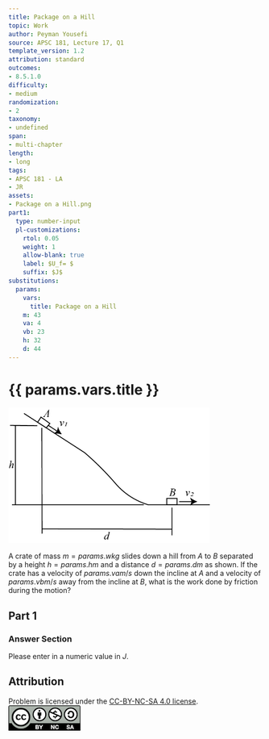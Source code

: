 ```yaml
---
title: Package on a Hill
topic: Work
author: Peyman Yousefi
source: APSC 181, Lecture 17, Q1
template_version: 1.2
attribution: standard
outcomes:
- 8.5.1.0
difficulty:
- medium
randomization:
- 2
taxonomy:
- undefined
span:
- multi-chapter
length:
- long
tags:
- APSC 181 - LA
- JR
assets:
- Package on a Hill.png
part1:
  type: number-input
  pl-customizations:
    rtol: 0.05
    weight: 1
    allow-blank: true
    label: $U_f= $
    suffix: $J$
substitutions:
  params:
    vars:
      title: Package on a Hill
    m: 43
    va: 4
    vb: 23
    h: 32
    d: 44
---
```

# {{ params.vars.title }}
<img src="Package on a Hill.png" width=400>

A crate of mass $m = {{ params.w }} kg$ slides down a hill from $A$ to $B$ separated by a height $h = {{ params.h }} m$ and a distance $d = {{ params.d }} m$ as shown.
If the crate has a velocity of ${{ params.va }} m/s$ down the incline at $A$ and a velocity of ${{ params.vb }} m/s$ away from the incline at $B$, what is the work done by friction during the motion?

## Part 1

### Answer Section

Please enter in a numeric value in $J$.

## Attribution

Problem is licensed under the [CC-BY-NC-SA 4.0 license](https://creativecommons.org/licenses/by-nc-sa/4.0/).<br> ![The Creative Commons 4.0 license requiring attribution-BY, non-commercial-NC, and share-alike-SA license.](https://raw.githubusercontent.com/firasm/bits/master/by-nc-sa.png)